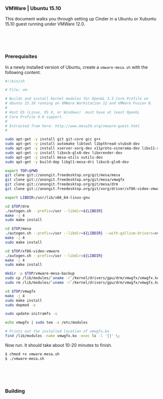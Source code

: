 ### VMWare | Ubuntu 15.10

This document walks you through setting up Cinder in a Ubuntu or Xubuntu 15.10 guest running under VMWare 12.0.

<br>
<br>
<br>

### Prerequisites

In a newly installed version of Ubuntu, create a `vmware-mesa.sh` with the following content.

```bash
#!/bin/sh

# File: vm-

# Builds and install kernel modules for OpenGL 3.3 Core Profile on 
# Ubuntu 15.10 running on VMWare Workstation 12 and VMWare Fusion 8. 
#
# Host OS (Linux, OS X, or Windows)  must have at least OpenGL 
# Core Profile 4.0 support. 
#
# Extracted from here: http://www.mesa3d.org/vmware-guest.html
#

sudo apt-get -y install git git-core gcc g++
sudo apt-get -y install automake libtool libpthread-stubs0-dev
sudo apt-get -y install xserver-xorg-dev x11proto-xinerama-dev libx11-xcb-dev
sudo apt-get -y install libxcb-glx0-dev libxrender-dev
sudo apt-get -y install mesa-utils xutils-dev
sudo apt-get -y build-dep libgl1-mesa-dri libxcb-glx0-dev

export TOP=$PWD
git clone git://anongit.freedesktop.org/git/mesa/mesa
git clone git://anongit.freedesktop.org/git/mesa/vmwgfx
git clone git://anongit.freedesktop.org/git/mesa/drm
git clone git://anongit.freedesktop.org/git/xorg/driver/xf86-video-vmware

export LIBDIR=/usr/lib/x86_64-linux-gnu

cd $TOP/drm
./autogen.sh --prefix=/usr --libdir=${LIBDIR}
make -j 4
sudo make install

cd $TOP/mesa
./autogen.sh --prefix=/usr --libdir=${LIBDIR} --with-gallium-drivers=svga --with-dri-drivers=swrast --enable-xa --disable-dri3 --enable-glx-tls
make -j 4
sudo make install

cd $TOP/xf86-video-vmware
./autogen.sh --prefix=/usr --libdir=${LIBDIR}
make -j 4
sudo make install

mkdir -p $TOP/vmware-mesa-backup
sudo cp /lib/modules/`uname -r`/kernel/drivers/gpu/drm/vmwgfx/vmwgfx.ko* $TOP/vmware-mesa-backup
sudo rm /lib/modules/`uname -r`/kernel/drivers/gpu/drm/vmwgfx/vmwgfx.ko*

cd $TOP/vmwgfx
make -j 4
sudo make install
sudo depmod -a

sudo update-initramfs -u

echo vmwgfx | sudo tee -a /etc/modules

# Prints out the installed location of vmwgfx.ko
find /lib/modules -name vmwgfx.ko -exec ls -l '{}' \;
```

Now run. It should take about 10-20 minutes to finish.

```bash
$ chmod +x vmware-mesa.sh
$ ./vmware-mesa.sh
```

<br>
<br>
<br>

### Building

